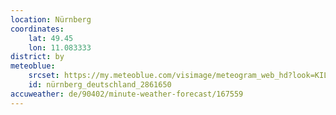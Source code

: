 ```yaml
---
location: Nürnberg
coordinates:
    lat: 49.45
    lon: 11.083333
district: by
meteoblue:
    srcset: https://my.meteoblue.com/visimage/meteogram_web_hd?look=KILOMETER_PER_HOUR%2CCELSIUS%2CMILLIMETER&apikey=5838a18e295d&temperature=C&windspeed=kmh&precipitationamount=mm&winddirection=3char&city=N%C3%BCrnberg&iso2=de&lat=49.454201&lon=11.077500&asl=300&tz=Europe%2FBerlin&lang=de&sig=0b691cf83cf03eea952869b6857f8a77
    id: nürnberg_deutschland_2861650
accuweather: de/90402/minute-weather-forecast/167559
---
```

